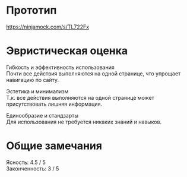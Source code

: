 # Прототип
https://ninjamock.com/s/TL722Fx
# Эвристическая оценка

Гибкость и эффективность использования  
Почти все действия выполняются на одной странице, что упрощает навигацию по сайту.  

Эстетика и минимализм  
Т.к. все действия выполняются на одной странице может присутствовать лишняя информация.  

Единообразие и стандзарты  
Для использования не требуется никаких знаний и навыков.
# Общие замечания
Ясность: 4.5 / 5  
Законченность: 3 / 5
